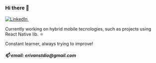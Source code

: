 ### Hi there 👋

<!--
**erivanstdio/erivanstdio** is a ✨ _special_ ✨ repository because its `README.md` (this file) appears on your GitHub profile.

Here are some ideas to get you started:

- 🔭 I’m currently working on ...
- 🌱 I’m currently learning ...
- 👯 I’m looking to collaborate on ...
- 🤔 I’m looking for help with ...
- 💬 Ask me about ...
- 📫 How to reach me: ...
- 😄 Pronouns: ...
- ⚡ Fun fact: ...
-->
<a href=https://www.linkedin.com/in/erivanbrunno->
      <img src="https://img.shields.io/badge/LinkedIn-fabd2f?style=for-the-badge&logo=linkedin&logoColor=0d1117" alt="LinkedIn"/>
 </a>ㅤ
<p>Currently working on hybrid mobile tecnologies, such as projects using React Native lib. ⚛️<p>
<p>Constant learner, always trying to improve!<p>
<h5>📫 email: erivanstdio@gmail.com<h5>
